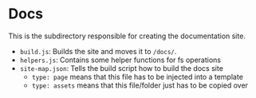 # Docs

This is the subdirectory responsible for creating the documentation site.

- `build.js`: Builds the site and moves it to `/docs/`.
- `helpers.js`: Contains some helper functions for fs operations
- `site-map.json`: Tells the build script how to build the docs site
  - `type: page` means that this file has to be injected into a template
  - `type: assets` means that this file/folder just has to be copied over
